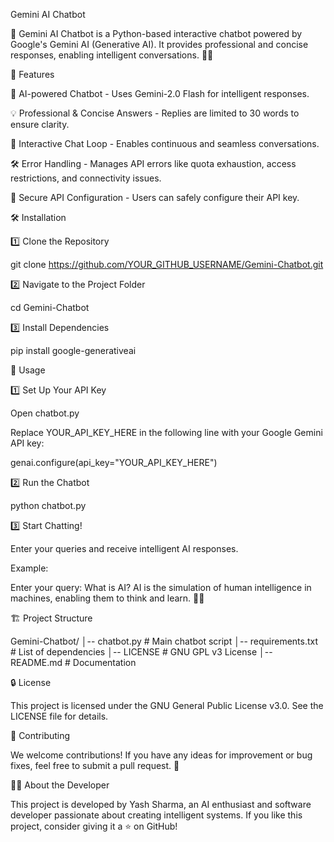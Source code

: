 Gemini AI Chatbot

🚀 Gemini AI Chatbot is a Python-based interactive chatbot powered by Google's Gemini AI (Generative AI). It provides professional and concise responses, enabling intelligent conversations. 🤖✨

📌 Features

🧠 AI-powered Chatbot - Uses Gemini-2.0 Flash for intelligent responses.

💡 Professional & Concise Answers - Replies are limited to 30 words to ensure clarity.

🔄 Interactive Chat Loop - Enables continuous and seamless conversations.

🛠️ Error Handling - Manages API errors like quota exhaustion, access restrictions, and connectivity issues.

🔐 Secure API Configuration - Users can safely configure their API key.

🛠️ Installation

1️⃣ Clone the Repository

 git clone https://github.com/YOUR_GITHUB_USERNAME/Gemini-Chatbot.git

2️⃣ Navigate to the Project Folder

 cd Gemini-Chatbot

3️⃣ Install Dependencies

 pip install google-generativeai

🚀 Usage

1️⃣ Set Up Your API Key

Open chatbot.py

Replace YOUR_API_KEY_HERE in the following line with your Google Gemini API key:

 genai.configure(api_key="YOUR_API_KEY_HERE")

2️⃣ Run the Chatbot

 python chatbot.py

3️⃣ Start Chatting!

Enter your queries and receive intelligent AI responses.

Example:

Enter your query: What is AI?
AI is the simulation of human intelligence in machines, enabling them to think and learn. 🧠🤖

🏗️ Project Structure

Gemini-Chatbot/
│-- chatbot.py       # Main chatbot script
│-- requirements.txt # List of dependencies
│-- LICENSE          # GNU GPL v3 License
│-- README.md        # Documentation

🔒 License

This project is licensed under the GNU General Public License v3.0. See the LICENSE file for details.

🤝 Contributing

We welcome contributions! If you have any ideas for improvement or bug fixes, feel free to submit a pull request. 🚀

👨‍💻 About the Developer

This project is developed by Yash Sharma, an AI enthusiast and software developer passionate about creating intelligent systems. If you like this project, consider giving it a ⭐ on GitHub!

